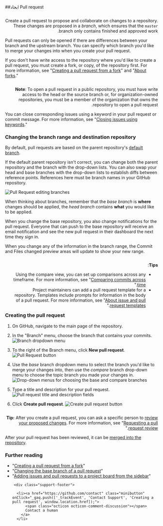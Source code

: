 <style>div{direction:rtl;float:right;} .intro{bachground-color:#ccc;}</style>

##ایجاد Pull request

<div class='intro'>
<p>Create a pull request to propose and collaborate on changes to a repository. These changes are proposed in a <em>branch</em>, which ensures that the <code>master</code> branch only contains finished and approved work.</p>
</div>
<p>Pull requests can only be opened if there are differences between your branch and the upstream branch. You can specify which branch you'd like to merge your changes into when you create your pull request.</p>

<p>If you don't have write access to the repository where you'd like to create a pull request, you must create a fork, or copy, of the repository first. For more information, see "<a href="/articles/creating-a-pull-request-from-a-fork">Creating a pull request from a fork</a>" and "<a href="/articles/about-forks">About forks</a>."</p>

<div class="alert note">

<p><strong>Note</strong>: To open a pull request in a public repository, you must have write access to the head or the source branch or, for organization-owned repositories, you must be a member of the organization that owns the repository to open a pull request.</p>

</div>

<p>You can close corresponding issues using a keyword in your pull request or commit message. For more information, see "<a href="/articles/closing-issues-using-keywords">Closing issues using keywords</a>."</p>

<h3>
<a id="changing-the-branch-range-and-destination-repository" class="anchor" href="#changing-the-branch-range-and-destination-repository" aria-hidden="true"><span aria-hidden="true" class="octicon octicon-link"></span></a>Changing the branch range and destination repository</h3>

<p>By default, pull requests are based on the parent repository's <a href="/articles/setting-the-default-branch">default branch</a>.</p>

<p>If the default parent repository isn't correct, you can change both the parent repository and the branch with the drop-down lists. You can also swap your head and base branches with the drop-down lists to establish diffs between reference points. References here must be branch names in your GitHub repository.</p>

<p><img src="/assets/images/help/pull_requests/pull-request-review-edit-branch.png" alt="Pull Request editing branches"></p>

<p>When thinking about branches, remember that the <em>base branch</em> is <strong>where</strong> changes should be applied, the <em>head branch</em> contains <strong>what</strong> you would like to be applied.</p>

<p>When you change the base repository, you also change notifications for the pull request. Everyone that can push to the base repository will receive an email notification and see the new pull request in their dashboard the next time they sign in.</p>

<p>When you change any of the information in the branch range, the Commit and Files changed preview areas will update to show your new range.</p>

<div class="alert tip">

<p><strong>Tips</strong>:</p>

<ul>
<li>Using the compare view, you can set up comparisons across any timeframe. For more information, see "<a href="/articles/comparing-commits-across-time">Comparing commits across time</a>."</li>
<li>Project maintainers can add a pull request template for a repository. Templates include prompts for information in the body of a pull request. For more information, see "<a href="/articles/about-issue-and-pull-request-templates">About issue and pull request templates</a>."</li>
</ul>

</div>

<h3>
<a id="creating-the-pull-request" class="anchor" href="#creating-the-pull-request" aria-hidden="true"><span aria-hidden="true" class="octicon octicon-link"></span></a>Creating the pull request</h3>

<ol>
<li><p>On GitHub, navigate to the main page of the repository.</p></li>
<li><p>In the "Branch" menu, choose the branch that contains your commits.
<img src="/assets/images/help/pull_requests/branch-dropdown.png" alt="Branch dropdown menu"></p></li>
<li><p>To the right of the Branch menu, click <strong>New pull request</strong>.
<img src="/assets/images/help/pull_requests/pull-request-start-review-button.png" alt="Pull Request button"></p></li>
<li><p>Use the <em>base</em> branch dropdown menu to select the branch you'd like to merge your changes into, then use the <em>compare</em> branch drop-down menu to choose the topic branch you made your changes in.
<img src="/assets/images/help/pull_requests/choose-base-and-compare-branches.png" alt="Drop-down menus for choosing the base and compare branches"></p></li>
<li><p>Type a title and description for your pull request.
<img src="/assets/images/help/pull_requests/pullrequest-description.png" alt="Pull request title and description fields"></p></li>
<li><p>Click <strong>Create pull request</strong>.
<img src="/assets/images/help/pull_requests/pullrequest-send.png" alt="Create pull request button"></p></li>
</ol>

<div class="alert tip">

<p><strong>Tip:</strong> After you create a pull request, you can ask a specific person to <a href="/articles/reviewing-proposed-changes-in-a-pull-request">review your proposed changes</a>. For more information, see "<a href="/articles/requesting-a-pull-request-review">Requesting a pull request review</a>."</p>

</div>

<p>After your pull request has been reviewed, it can be <a href="/articles/merging-a-pull-request">merged into the repository</a>.</p>

<h3>
<a id="further-reading" class="anchor" href="#further-reading" aria-hidden="true"><span aria-hidden="true" class="octicon octicon-link"></span></a>Further reading</h3>

<ul>
<li>"<a href="/articles/creating-a-pull-request-from-a-fork">Creating a pull request from a fork</a>"</li>
<li>"<a href="/articles/changing-the-base-branch-of-a-pull-request">Changing the base branch of a pull request</a>"</li>
<li>"<a href="/articles/adding-issues-and-pull-requests-to-a-project-board/#adding-issues-and-pull-requests-to-a-project-board-from-the-sidebar">Adding issues and pull requests to a project board from the sidebar</a>"</li>
</ul>
        </div>

        <div class="support-footer">
  <ul class="article-footer button-nav">
    
      <li><a href="https://github.com/contact" class="minibutton" onClick="_gaq.push(['_trackEvent', 'Contact Support', 'Creating a pull request', window.location.href]);">
          <span class="octicon octicon-comment-discussion"></span>
          Contact a human
        </a>
      </li>
    
  </ul>
</div>

